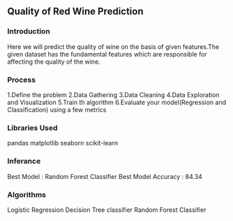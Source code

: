## Quality of Red Wine Prediction
### Introduction
Here we will predict the quality of wine on the basis of given features.The given dataset has the fundamental features which are responsible for affecting the quality of the wine.

### Process
1.Define the problem
2.Data Gathering
3.Data Cleaning
4.Data Exploration and Visualization
5.Train th algorithm
6.Evaluate your model(Regression and Classification) using a few metrics

### Libraries Used
pandas
matplotlib
seaborn
scikit-learn
### Inferance
Best Model : Random Forest Classifier
Best Model Accuracy : 84.34
### Algorithms
Logistic Regression
Decision Tree classifier
Random Forest Classifier
